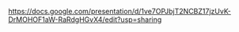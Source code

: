 https://docs.google.com/presentation/d/1ve7OPJbjT2NCBZ17jzUvK-DrMOHOF1aW-RaRdgHGvX4/edit?usp=sharing
